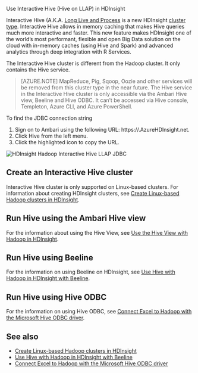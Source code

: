 <properties
	pageTitle="Use Interactive Hive in HDInsight? | Microsoft Azure"
	description="Learn how to use Interactive Hive in HDInsight."
	keywords=""
	services="hdinsight"
	documentationCenter=""
	tags="azure-portal"
	authors="mumian" 
	manager="jhubbard"
	editor="cgronlun"/>

<tags
	ms.service="hdinsight"
	ms.workload="big-data"
	ms.tgt_pltfrm="na"
	ms.devlang="na"
	ms.topic="article"
	ms.date="10/04/2016"
	ms.author="jgao"/>


Use Interactive Hive (Hive on LLAP) in HDInsight


Interactive Hive (A.K.A. [Long Live and Process]( https://cwiki.apache.org/confluence/display/Hive/LLAP) is a new HDInsight [cluster type]( hdinsight-hadoop-provision-linux-clusters.md#cluster-types).  Interactive Hive allows in memory caching that makes Hive queries much more interactive and faster. This new feature makes HDInsight one of the world’s most performant, flexible and open Big Data solution on the cloud with in-memory caches (using Hive and Spark) and advanced analytics through deep integration with R Services. 

The Interactive Hive cluster is different from the Hadoop cluster. It only contains the Hive service. 
>[AZURE.NOTE] MapReduce, Pig, Sqoop, Oozie and other services will be removed from this cluster type in the near future.
The Hive service in the Interactive Hive cluster is only accessible via the Ambari Hive view, Beeline and Hive ODBC. It can’t be accessed via Hive console, Templeton, Azure CLI, and Azure PowerShell. 

To find the JDBC connection string
1.	Sign on to Ambari using the following URL: https://<ClusterName>.AzureHDInsight.net.
2.	Click Hive from the left menu.
3.	Click the highlighted icon to copy the URL.
 
![HDInsight Hadoop Interactive Hive LLAP JDBC](./media/hdinsight-hadoop-use-interactive-hive/hdinsight-hadoop-use-interactive-hive-jdbc.png)

## Create an Interactive Hive cluster
Interactive Hive cluster is only supported on Linux-based clusters. For information about creating HDInsight clusters, see [Create Linux-based Hadoop clusters in HDInsight](hdinsight-hadoop-provision-linux-clusters.md).

## Run Hive using the Ambari Hive view
For the information about using the Hive View, see [Use the Hive View with Hadoop in HDInsight]( hdinsight-hadoop-use-hive-ambari-view.md).

## Run Hive using Beeline
For the information on using Beeline on HDInsight, see [Use Hive with Hadoop in HDInsight with Beeline](hdinsight-hadoop-use-hive-beeline.md).

## Run Hive using Hive ODBC
For the information on using Hive ODBC, see [Connect Excel to Hadoop with the Microsoft Hive ODBC driver](hdinsight-connect-excel-hive-odbc-driver.md).

## See also
-	[Create Linux-based Hadoop clusters in HDInsight](hdinsight-hadoop-provision-linux-clusters.md)
-	[Use Hive with Hadoop in HDInsight with Beeline](hdinsight-hadoop-use-hive-beeline.md)
-	[Connect Excel to Hadoop with the Microsoft Hive ODBC driver](hdinsight-connect-excel-hive-odbc-driver.md)

